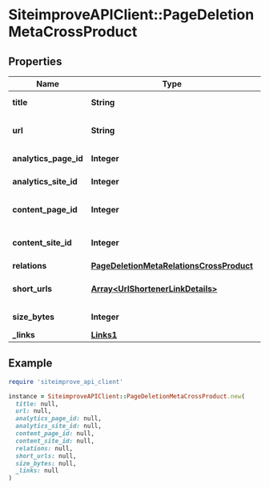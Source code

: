# SiteimproveAPIClient::PageDeletionMetaCrossProduct

## Properties

| Name | Type | Description | Notes |
| ---- | ---- | ----------- | ----- |
| **title** | **String** | Title of the page | [optional] |
| **url** | **String** | URL for the live version of the page | [optional] |
| **analytics_page_id** | **Integer** | Page id for Analytics | [optional] |
| **analytics_site_id** | **Integer** | Site id for Analytics | [optional] |
| **content_page_id** | **Integer** | Page id for Quality Assurance | [optional] |
| **content_site_id** | **Integer** | Site id for Quality Assurance | [optional] |
| **relations** | [**PageDeletionMetaRelationsCrossProduct**](PageDeletionMetaRelationsCrossProduct.md) |  | [optional] |
| **short_urls** | [**Array&lt;UrlShortenerLinkDetails&gt;**](UrlShortenerLinkDetails.md) | The short URLs for the page. | [optional] |
| **size_bytes** | **Integer** | Size in bytes | [optional] |
| **_links** | [**Links1**](Links1.md) |  | [optional] |

## Example

```ruby
require 'siteimprove_api_client'

instance = SiteimproveAPIClient::PageDeletionMetaCrossProduct.new(
  title: null,
  url: null,
  analytics_page_id: null,
  analytics_site_id: null,
  content_page_id: null,
  content_site_id: null,
  relations: null,
  short_urls: null,
  size_bytes: null,
  _links: null
)
```

